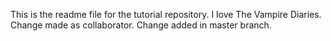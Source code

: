 This is the readme file for the tutorial repository.
I love The Vampire Diaries.
Change made as collaborator.
Change added in master branch.